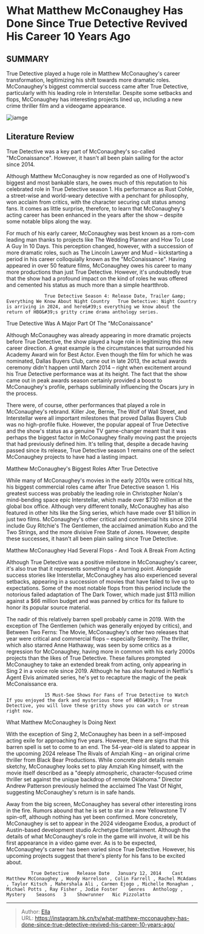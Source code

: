 # What Matthew McConaughey Has Done Since True Detective Revived His Career 10 Years Ago


## SUMMARY 



  True Detective played a huge role in Matthew McConaughey&#39;s career transformation, legitimizing his shift towards more dramatic roles.   McConaughey&#39;s biggest commercial success came after True Detective, particularly with his leading role in Interstellar.   Despite some setbacks and flops, McConaughey has interesting projects lined up, including a new crime thriller film and a videogame appearance.  

![iamge](https://static1.srcdn.com/wordpress/wp-content/uploads/2024/01/matthew-mcconaughey-as-detective-rust-cohle-from-true-detective-matthew-mcconaughey-as-cooper-from-interstellar.jpg)

## Literature Review
True Detective was a key part of McConaughey&#39;s so-called &#34;McConaissance&#34;. However, it hasn&#39;t all been plain sailing for the actor since 2014.




Although Matthew McConaughey is now regarded as one of Hollywood&#39;s biggest and most bankable stars, he owes much of this reputation to his celebrated role in True Detective season 1. His performance as Rust Cohle, a street-wise and world-weary detective with a penchant for philosophy, won acclaim from critics, with the character securing cult status among fans. It comes as little surprise, therefore, to learn that McConaughey&#39;s acting career has been enhanced in the years after the show – despite some notable blips along the way.




For much of his early career, McConaughey was best known as a rom-com leading man thanks to projects like The Wedding Planner and How To Lose A Guy In 10 Days. This perception changed, however, with a succession of more dramatic roles, such as The Lincoln Lawyer and Mud – kickstarting a period in his career colloquially known as the &#34;McConaissance&#34;. Having appeared in over 50 feature films, McConaughey owes his career to many more productions than just True Detective. However, it&#39;s undoubtedly true that the show had a profound impact on the kind of roles he was offered and cemented his status as much more than a simple heartthrob.

                  True Detective Season 4: Release Date, Trailer &amp; Everything We Know About Night Country   True Detective: Night Country is arriving in 2024, and here&#39;s everything we know about the return of HBO&#39;s gritty crime drama anthology series.    


 True Detective Was A Major Part Of The &#34;McConaissance&#34; 
          




Although McConaughey was already appearing in more dramatic projects before True Detective, the show played a huge role in legitimizing this new career direction. A great example is the circumstances that surrounded his Academy Award win for Best Actor. Even though the film for which he was nominated, Dallas Buyers Club, came out in late 2013, the actual awards ceremony didn&#39;t happen until March 2014 – right when excitement around his True Detective performance was at its height. The fact that the show came out in peak awards season certainly provided a boost to McConaughey&#39;s profile, perhaps subliminally influencing the Oscars jury in the process.

There were, of course, other performances that played a role in McConaughey&#39;s rebrand. Killer Joe, Bernie, The Wolf of Wall Street, and Interstellar were all important milestones that proved Dallas Buyers Club was no high-profile fluke. However, the popular appeal of True Detective and the show&#39;s status as a genuine TV game-changer meant that it was perhaps the biggest factor in McConaughey finally moving past the projects that had previously defined him. It&#39;s telling that, despite a decade having passed since its release, True Detective season 1 remains one of the select McConaughey projects to have had a lasting impact.






 Matthew McConaughey&#39;s Biggest Roles After True Detective 
          

While many of McConaughey&#39;s movies in the early 2010s were critical hits, his biggest commercial roles came after True Detective season 1. His greatest success was probably the leading role in Christopher Nolan&#39;s mind-bending space epic Interstellar, which made over $730 million at the global box office. Although very different tonally, McConaughey has also featured in other hits like the Sing series, which have made over $1 billion in just two films. McConaughey&#39;s other critical and commercial hits since 2014 include Guy Ritchie&#39;s The Gentlemen, the acclaimed animation Kubo and the Two Strings, and the more divisive Free State of Jones. However, despite these successes, it hasn&#39;t all been plain sailing since True Detective.



 Matthew McConaughey Had Several Flops - And Took A Break From Acting 
         




Although True Detective was a positive milestone in McConaughey&#39;s career, it&#39;s also true that it represents something of a turning point. Alongside success stories like Interstellar, McConaughey has also experienced several setbacks, appearing in a succession of movies that have failed to live up to expectations. Some of the most notable flops from this period include the notorious failed adaptation of The Dark Tower, which made just $113 million against a $66 million budget and was panned by critics for its failure to honor its popular source material.

The nadir of this relatively barren spell probably came in 2019. With the exception of The Gentlemen (which was generally enjoyed by critics), and Between Two Ferns: The Movie, McConaughey&#39;s other two releases that year were critical and commercial flops – especially Serenity. The thriller, which also starred Anne Hathaway, was seen by some critics as a regression for McConaughey, having more in common with his early 2000s projects than the likes of True Detective. These failures prompted McConaughey to take an extended break from acting, only appearing in Sing 2 in a voice role since 2019. Although he has also featured in Netflix&#39;s Agent Elvis animated series, he&#39;s yet to recapture the magic of the peak McConaissance era.




                  15 Must-See Shows For Fans of True Detective to Watch   If you enjoyed the dark and mysterious tone of HBO&#39;s True Detective, you will love these gritty shows you can watch or stream right now.    



 What Matthew McConaughey Is Doing Next 
          

With the exception of Sing 2, McConaughey has been in a self-imposed acting exile for approaching five years. However, there are signs that this barren spell is set to come to an end. The 54-year-old is slated to appear in the upcoming 2024 release The Rivals of Amziah King – an original crime thriller from Black Bear Productions. While concrete plot details remain sketchy, McConaughey looks set to play Amziah King himself, with the movie itself described as a &#34;deeply atmospheric, character-focused crime thriller set against the unique backdrop of remote Oklahoma.” Director Andrew Patterson previously helmed the acclaimed The Vast Of Night, suggesting McConaughey&#39;s return is in safe hands.




Away from the big screen, McConaughey has several other interesting irons in the fire. Rumors abound that he is set to star in a new Yellowstone TV spin-off, although nothing has yet been confirmed. More concretely, McConaughey is set to appear in the 2024 videogame Exodus, a product of Austin-based development studio Archetype Entertainment. Although the details of what McConaughey&#39;s role in the game will involve, it will be his first appearance in a video game ever. As is to be expected, McConaughey&#39;s career has been varied since True Detective. However, his upcoming projects suggest that there&#39;s plenty for his fans to be excited about.

             True Detective   Release Date   January 12, 2014    Cast   Matthew McConaughey , Woody Harrelson , Colin Farrell , Rachel McAdams , Taylor Kitsch , Mahershala Ali , Carmen Ejogo , Michelle Monaghan , Michael Potts , Ray Fisher , Jodie Foster    Genres   Anthology , Mystery    Seasons   3    Showrunner   Nic Pizzolatto       


---

> Author: [Ella](https://instagram.hk.cn/)  
> URL: https://instagram.hk.cn/tv/what-matthew-mcconaughey-has-done-since-true-detective-revived-his-career-10-years-ago/  

